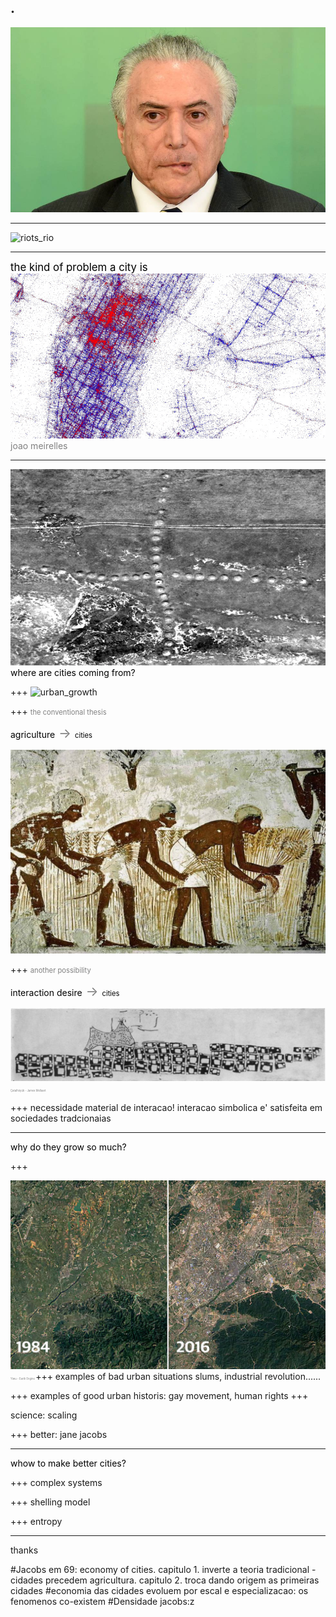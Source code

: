 .
---

![temer](pics/temer.jpg)

---

![riots_rio](https://www.youtube.com/embed/FZURP0vPhB4?ecver=2)

---
<span style="color:black; font-size: 1.2em;">the kind of problem a city is</span>
<br>
![eric_fischer](pics/erichfischer.jpg)
<br>
<span style="color:gray; font-size: 1em;">joao meirelles</span>

---
![ancient1](pics/ancient2_nasa.jpg)
<span style="color:black; font-size: 1em;">where are cities coming from?</span>
<br>

+++
![urban_growth](https://www.youtube.com/embed/cBi7v2HwcJ0?ecver=2)

+++
<span style="color:grey; font-size: 0.8em;">the conventional thesis</span>
<br>


<span style="color:black; font-size: 1em;">agriculture</span><span style="color:grey; font-size: 1.5em;">   ->   </span><span style="color:black; font-size: 0.8em;">cities</span>

![agriculture](pics/agriculture.jpg)


+++
<span style="color:grey; font-size: 0.8em;">another possibility</span>
<br>

<span style="color:black; font-size: 1em;">interaction desire</span><span style="color:grey; font-size: 1.5em;">   ->   </span><span style="color:black; font-size: 0.8em;">cities</span>

![ancient1](pics/catal_map_1964.png)
<span style="color:grey; font-size: 0.3em;">   Çatalhöyük - James Mellaart   </span>

+++
necessidade material de interacao!
interacao simbolica e' satisfeita em sociedades tradcionaias

---

<span style="color:black; font-size: 1em;">why do they grow so much?</span>
<br>

+++

![china](pics/china.jpg)
<span style="color:grey; font-size: 0.3em;">   Yiwu - Earth Engine   </span>
+++
examples of bad urban situations
slums, industrial revolution......

+++
examples of good urban historis:
gay movement, human rights
+++

science: scaling

+++
better: jane jacobs

---

<span style="color:black; font-size: 1em;">whow to make better cities?</span>
<br>

+++
complex systems

+++
shelling model

+++
entropy

---
thanks


#Jacobs em 69: economy of cities. 
	capitulo 1. inverte a teoria tradicional - cidades precedem agricultura.
	capitulo 2. troca dando origem as primeiras cidades 
#economia das cidades evoluem por escal e especializacao: os fenomenos co-existem 
#Densidade jacobs:z
#
#